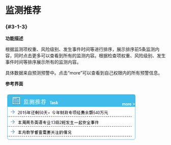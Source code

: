# 监测推荐

###  {#3-1-3}

**功能描述**

根据监测项权重、风险级别、发生事件时间等进行排序，展示排序前5条监测内容，同时点击更多可以查看到所有的监测内容。根据检查项权重、风险级别、发生事件时间等排序展示所有的监测内容。

具体数据来自预测预警中。点击“more”可以查看到自己权限内的所有预警信息。

**参考界面**

![](/assets/image005.png)

